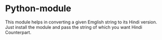 # Python-module
This module helps in converting a given Emglish string to its Hindi version.\
Just install the module and pass the string of which you want Hindi Counterpart.
